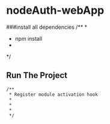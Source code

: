 # nodeAuth-webApp

###install all dependencies
/**
*
 * npm install
 *
 */
 
## Run The Project
```
/**
 * Register module activation hook
 * 
 * 
 * 
 */
